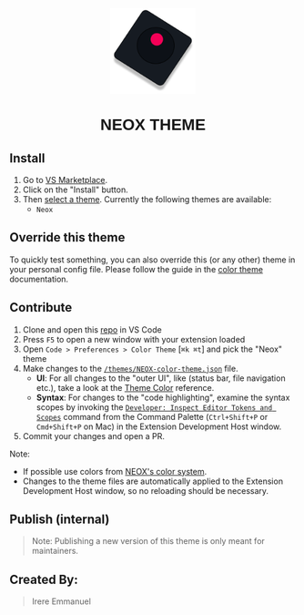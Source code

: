 <p style="display:flex; justify-content:center;align-items;center;">
 <img width="150" height="150" src="./assets/Neox-NEW.png" alt="NEOX LOGO"/>
 <h1 style="text-align:center;font-family:'Ubuntu', sans-serif">NEOX THEME</h1>
</p>

## Install

1. Go to [VS Marketplace](https://marketplace.visualstudio.com/items?itemName=GitHub.github-vscode-theme).
2. Click on the "Install" button.
3. Then [select a theme](https://code.visualstudio.com/docs/getstarted/themes#_selecting-the-color-theme). Currently the following themes are available:
   - `Neox`

## Override this theme

To quickly test something, you can also override this (or any other) theme in your personal config file. Please follow the guide in the [color theme](https://code.visualstudio.com/api/extension-guides/color-theme) documentation.

## Contribute

1. Clone and open this [repo](https://github.com/Irere123/Neox-Theme) in VS Code
2. Press `F5` to open a new window with your extension loaded
3. Open `Code > Preferences > Color Theme` [`⌘k ⌘t`] and pick the "Neox" theme
4. Make changes to the [`/themes/NEOX-color-theme.json`](https://github.com/Irere123/Neox-Theme/blob/master/themes/NEOX-color-theme.json) file.
   - **UI**: For all changes to the "outer UI", like (status bar, file navigation etc.), take a look at the [Theme Color](https://code.visualstudio.com/api/references/theme-color) reference.
   - **Syntax**: For changes to the "code highlighting", examine the syntax scopes by invoking the [`Developer: Inspect Editor Tokens and Scopes`](https://code.visualstudio.com/api/language-extensions/syntax-highlight-guide#scope-inspector) command from the Command Palette (`Ctrl+Shift+P` or `Cmd+Shift+P` on Mac) in the Extension Development Host window.
5. Commit your changes and open a PR.

Note:

- If possible use colors from [NEOX's color system](https://neoxrw.netlify.com).
- Changes to the theme files are automatically applied to the Extension Development Host window, so no reloading should be necessary.

## Publish (internal)

> Note: Publishing a new version of this theme is only meant for maintainers.

## Created By:

> Irere Emmanuel
